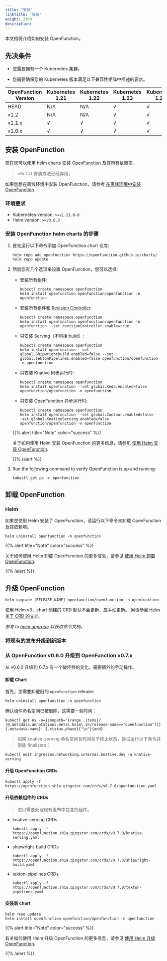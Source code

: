 ```yaml
---
title: "安装"
linkTitle: "安装"
weight: 2100
description:
---
```


本文档将介绍如何安装 OpenFunction。

## 先决条件

- 您需要拥有一个 Kubernetes 集群。

- 您需要确保您的 Kubernetes 版本满足以下兼容性矩阵中描述的要求。

| OpenFunction Version | Kubernetes 1.21 | Kubernetes 1.22 | Kubernetes 1.23 | Kubernetes 1.24 | Kubernetes 1.25 | Kubernetes 1.26+ |
|----------------------|-----------------|-----------------|-----------------|-----------------|-----------------|-----------------|
| HEAD                 | N/A             | N/A             | √               |  √              | √               | √               |
| v1.2                 | N/A             | N/A             | √               |  √              | √               | √               |
| v1.1.x               | √               | √               | √               |  √              | √               | N/A             |
| v1.0.x               | √               | √               | √               |  √              | √               | N/A             |

## 安装 OpenFunction

现在您可以使用 helm charts 安装 OpenFunction 及其所有依赖项。
> `ofn` CLI 安装方法已经弃用。

如果您想在离线环境中安装 OpenFunction，请参考 [在离线环境中安装 OpenFunction](https://openfunction.dev/docs/reference/faq/#q-how-to-install-openfunction-in-an-offline-environment)

### 环境要求
- Kubernetes version: `>=v1.21.0-0`
- Helm version: `>=v3.6.3`

### 安装 OpenFunction helm charts 的步骤

1. 首先运行以下命令添加 OpenFunction chart 仓库:
   ```shell
   helm repo add openfunction https://openfunction.github.io/charts/
   helm repo update
   ```

2. 然后您有几个选项来设置 OpenFunction，您可以选择:

   - 安装所有组件:
      ```shell
      kubectl create namespace openfunction
      helm install openfunction openfunction/openfunction -n openfunction
      ```
     
   - 安装所有组件和 [Revision Controller](https://openfunction.dev/docs/concepts/cicd/):
      ```shell
      kubectl create namespace openfunction
      helm install openfunction openfunction/openfunction -n openfunction --set revisionController.enable=true
      ```   

   - 只安装 Serving（不包括 build）:
      ```shell
      kubectl create namespace openfunction
      helm install openfunction --set global.ShipwrightBuild.enabled=false --set global.TektonPipelines.enabled=false openfunction/openfunction -n openfunction
      ```
   
   - 只安装 Knative 同步运行时:
      ```shell
      kubectl create namespace openfunction
      helm install openfunction --set global.Keda.enabled=false openfunction/openfunction -n openfunction
      ```
   
   - 只安装 OpenFunction 异步运行时:
      ```shell
      kubectl create namespace openfunction
      helm install openfunction --set global.Contour.enabled=false  --set global.KnativeServing.enabled=false openfunction/openfunction -n openfunction
      ```

   {{% alert title="Note" color="success" %}}

   关于如何使用 Helm 安装 OpenFunction 的更多信息，请参见 [使用 Helm 安装 OpenFunction](https://github.com/OpenFunction/charts#install-the-chart).

   {{% /alert %}}

3. Run the following command to verify OpenFunction is up and running:
   ```shell
   kubectl get po -n openfunction
   ```

## 卸载 OpenFunction

### Helm

如果您使用 Helm 安装了 OpenFunction，请运行以下命令来卸载 OpenFunction 及其依赖项。

```shell
helm uninstall openfunction -n openfunction
```
{{% alert title="Note" color="success" %}}

关于如何使用 Helm 卸载 OpenFunction 的更多信息，请参见 [使用 Helm 卸载 OpenFunction](https://github.com/OpenFunction/charts#uninstall-the-chart).

{{% /alert %}}

## 升级 OpenFunction

```shell
helm upgrade [RELEASE_NAME] openfunction/openfunction -n openfunction
```

使用 Helm v3，chart 创建的 CRD 默认不会更新，应手动更新。 另请参阅 [Helm 关于 CRD 的文档](https://helm.sh/docs/chart_best_practices/custom_resource_definitions)。

_参考 to [helm upgrade](https://helm.sh/docs/helm/helm_upgrade/) 以获取命令文档。_

### 将现有的发布升级到新版本

### 从 OpenFunction v0.6.0 升级到 OpenFunction v0.7.x

从 v0.6.0 升级到 0.7.x 有一个破坏性的变化，需要额外的手动操作。

#### 卸载 Chart

首先，您需要卸载旧的 `openfunction` release:
```shell
helm uninstall openfunction -n openfunction
```

确认组件命名空间已被删除，这需要一些时间：
```shell
kubectl get ns -o=jsonpath='{range .items[?(@.metadata.annotations.meta\.helm\.sh/release-name=="openfunction")]}{.metadata.name}: {.status.phase}{"\n"}{end}'
```

> 如果 knative-serving 命名空间长时间处于终止状态，尝试运行以下命令并删除 finalizers：
```shell
kubectl edit ingresses.networking.internal.knative.dev -n knative-serving
```

#### 升级 OpenFunction CRDs

```shell
kubectl apply -f https://openfunction.sh1a.qingstor.com/crds/v0.7.0/openfunction.yaml
```

#### 升级依赖组件的 CRDs

> 您只需要处理现有发布中包含的组件。
- knative-serving CRDs
    ```shell
    kubectl apply -f https://openfunction.sh1a.qingstor.com/crds/v0.7.0/knative-serving.yaml
    ```
- shipwright-build CRDs
    ```shell
    kubectl apply -f https://openfunction.sh1a.qingstor.com/crds/v0.7.0/shipwright-build.yaml
    ```
- tekton-pipelines CRDs
    ```shell
    kubectl apply -f https://openfunction.sh1a.qingstor.com/crds/v0.7.0/tekton-pipelines.yaml
    ```

#### 安装新 chart
```shell
helm repo update
helm install openfunction openfunction/openfunction -n openfunction
```

{{% alert title="Note" color="success" %}}

有关如何使用 Helm 升级 OpenFunction 的更多信息，请参见 [使用 Helm 升级 OpenFunction](https://github.com/OpenFunction/charts#upgrading-chart).

{{% /alert %}}